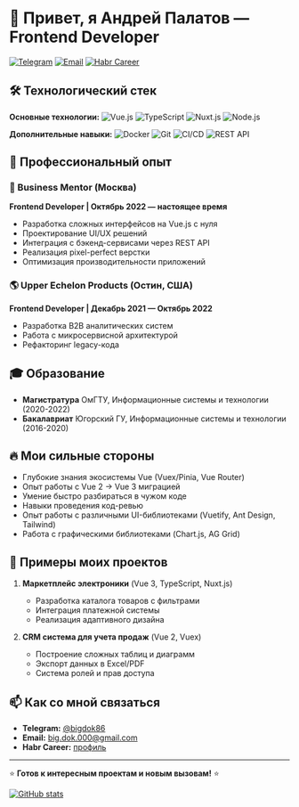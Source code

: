 # 👋 Привет, я Андрей Палатов — Frontend Developer

[![Telegram](https://img.shields.io/badge/-Telegram-0088cc?style=flat-square&logo=telegram&logoColor=white)](https://t.me/bigdok86)
[![Email](https://img.shields.io/badge/-Email-D14836?style=flat-square&logo=gmail&logoColor=white)](mailto:big.dok.000@gmail.com)
[![Habr Career](https://img.shields.io/badge/-Habr_Career-65A3BE?style=flat-square)](https://career.habr.com/andrey-palatov)

## 🛠 Технологический стек

**Основные технологии:**
![Vue.js](https://img.shields.io/badge/-Vue.js-4FC08D?style=flat-square&logo=vue.js&logoColor=white)
![TypeScript](https://img.shields.io/badge/-TypeScript-3178C6?style=flat-square&logo=typescript&logoColor=white)
![Nuxt.js](https://img.shields.io/badge/-Nuxt.js-00DC82?style=flat-square&logo=nuxt.js&logoColor=white)
![Node.js](https://img.shields.io/badge/-Node.js-339933?style=flat-square&logo=node.js&logoColor=white)

**Дополнительные навыки:**
![Docker](https://img.shields.io/badge/-Docker-2496ED?style=flat-square&logo=docker&logoColor=white)
![Git](https://img.shields.io/badge/-Git-F05032?style=flat-square&logo=git&logoColor=white)
![CI/CD](https://img.shields.io/badge/-CI/CD-5D1C87?style=flat-square)
![REST API](https://img.shields.io/badge/-REST_API-FF6C37?style=flat-square)

## 💼 Профессиональный опыт

### 🚀 Business Mentor (Москва)
**Frontend Developer | Октябрь 2022 — настоящее время**
- Разработка сложных интерфейсов на Vue.js с нуля
- Проектирование UI/UX решений
- Интеграция с бэкенд-сервисами через REST API
- Реализация pixel-perfect верстки
- Оптимизация производительности приложений

### 🌎 Upper Echelon Products (Остин, США)
**Frontend Developer | Декабрь 2021 — Октябрь 2022**
- Разработка B2B аналитических систем
- Работа с микросервисной архитектурой
- Рефакторинг legacy-кода

## 🎓 Образование
- **Магистратура** ОмГТУ, Информационные системы и технологии (2020-2022)
- **Бакалавриат** Югорский ГУ, Информационные системы и технологии (2016-2020)

## 🔥 Мои сильные стороны
- Глубокие знания экосистемы Vue (Vuex/Pinia, Vue Router)
- Опыт работы с Vue 2 → Vue 3 миграцией
- Умение быстро разбираться в чужом коде
- Навыки проведения код-ревью
- Опыт работы с различными UI-библиотеками (Vuetify, Ant Design, Tailwind)
- Работа с графическими библиотеками (Chart.js, AG Grid)

## 📂 Примеры моих проектов
1. **Маркетплейс электроники** (Vue 3, TypeScript, Nuxt.js)
   - Разработка каталога товаров с фильтрами
   - Интеграция платежной системы
   - Реализация адаптивного дизайна

2. **CRM система для учета продаж** (Vue 2, Vuex)
   - Построение сложных таблиц и диаграмм
   - Экспорт данных в Excel/PDF
   - Система ролей и прав доступа

## 📫 Как со мной связаться
- **Telegram:** [@bigdok86](https://t.me/bigdok86)
- **Email:** [big.dok.000@gmail.com](mailto:big.dok.000@gmail.com)
- **Habr Career:** [профиль](https://career.habr.com/andrey-palatov)

---

⭐ **Готов к интересным проектам и новым вызовам!** ⭐

[![GitHub stats](https://github-readme-stats.vercel.app/api?username=TaRtecz&show_icons=true&theme=radical)](https://github.com/TaRtecz)
